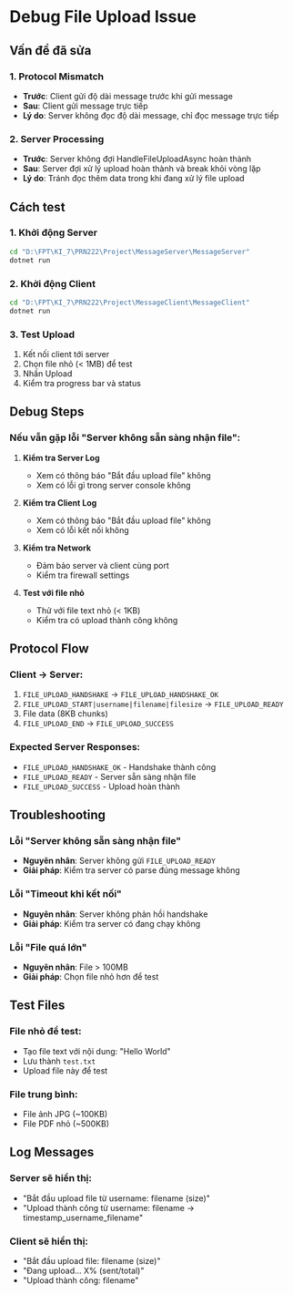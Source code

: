 # Debug File Upload Issue

## Vấn đề đã sửa

### 1. **Protocol Mismatch**
- **Trước**: Client gửi độ dài message trước khi gửi message
- **Sau**: Client gửi message trực tiếp
- **Lý do**: Server không đọc độ dài message, chỉ đọc message trực tiếp

### 2. **Server Processing**
- **Trước**: Server không đợi HandleFileUploadAsync hoàn thành
- **Sau**: Server đợi xử lý upload hoàn thành và break khỏi vòng lặp
- **Lý do**: Tránh đọc thêm data trong khi đang xử lý file upload

## Cách test

### 1. **Khởi động Server**
```bash
cd "D:\FPT\KI_7\PRN222\Project\MessageServer\MessageServer"
dotnet run
```

### 2. **Khởi động Client**
```bash
cd "D:\FPT\KI_7\PRN222\Project\MessageClient\MessageClient"
dotnet run
```

### 3. **Test Upload**
1. Kết nối client tới server
2. Chọn file nhỏ (< 1MB) để test
3. Nhấn Upload
4. Kiểm tra progress bar và status

## Debug Steps

### Nếu vẫn gặp lỗi "Server không sẵn sàng nhận file":

1. **Kiểm tra Server Log**
   - Xem có thông báo "Bắt đầu upload file" không
   - Xem có lỗi gì trong server console không

2. **Kiểm tra Client Log**
   - Xem có thông báo "Bắt đầu upload file" không
   - Xem có lỗi kết nối không

3. **Kiểm tra Network**
   - Đảm bảo server và client cùng port
   - Kiểm tra firewall settings

4. **Test với file nhỏ**
   - Thử với file text nhỏ (< 1KB)
   - Kiểm tra có upload thành công không

## Protocol Flow

### Client → Server:
1. `FILE_UPLOAD_HANDSHAKE` → `FILE_UPLOAD_HANDSHAKE_OK`
2. `FILE_UPLOAD_START|username|filename|filesize` → `FILE_UPLOAD_READY`
3. File data (8KB chunks)
4. `FILE_UPLOAD_END` → `FILE_UPLOAD_SUCCESS`

### Expected Server Responses:
- `FILE_UPLOAD_HANDSHAKE_OK` - Handshake thành công
- `FILE_UPLOAD_READY` - Server sẵn sàng nhận file
- `FILE_UPLOAD_SUCCESS` - Upload hoàn thành

## Troubleshooting

### Lỗi "Server không sẵn sàng nhận file"
- **Nguyên nhân**: Server không gửi `FILE_UPLOAD_READY`
- **Giải pháp**: Kiểm tra server có parse đúng message không

### Lỗi "Timeout khi kết nối"
- **Nguyên nhân**: Server không phản hồi handshake
- **Giải pháp**: Kiểm tra server có đang chạy không

### Lỗi "File quá lớn"
- **Nguyên nhân**: File > 100MB
- **Giải pháp**: Chọn file nhỏ hơn để test

## Test Files

### File nhỏ để test:
- Tạo file text với nội dung: "Hello World"
- Lưu thành `test.txt`
- Upload file này để test

### File trung bình:
- File ảnh JPG (~100KB)
- File PDF nhỏ (~500KB)

## Log Messages

### Server sẽ hiển thị:
- "Bắt đầu upload file từ username: filename (size)"
- "Upload thành công từ username: filename -> timestamp_username_filename"

### Client sẽ hiển thị:
- "Bắt đầu upload file: filename (size)"
- "Đang upload... X% (sent/total)"
- "Upload thành công: filename"
